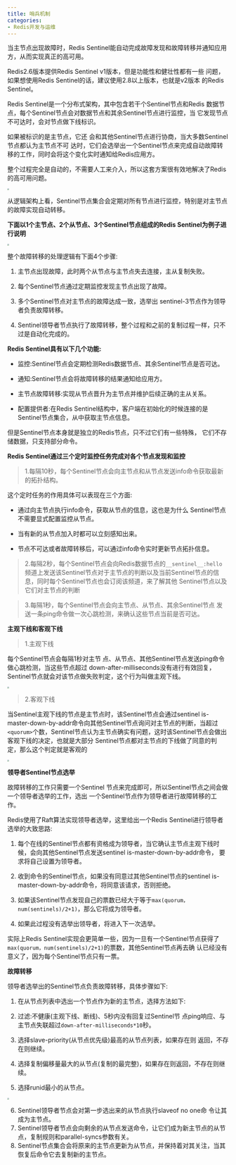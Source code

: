```yaml
---
title: 哨兵机制
categories: 
- Redis开发与运维
---
```


当主节点出现故障时，Redis Sentinel能自动完成故障发现和故障转移并通知应用方，从而实现真正的高可用。

Redis2.6版本提供Redis Sentinel v1版本，但是功能性和健壮性都有一些 问题，如果想使用Redis Sentinel的话，建议使用2.8以上版本，也就是v2版本 的Redis Sentinel。

Redis Sentinel是一个分布式架构，其中包含若干个Sentinel节点和Redis 数据节点，每个Sentinel节点会对数据节点和其余Sentinel节点进行监控，当 它发现节点不可达时，会对节点做下线标识。

如果被标识的是主节点，它还 会和其他Sentinel节点进行协商，当大多数Sentinel节点都认为主节点不可 达时，它们会选举出一个Sentinel节点来完成自动故障转移的工作，同时会将这个变化实时通知给Redis应用方。

整个过程完全是自动的，不需要人工来介入，所以这套方案很有效地解决了Redis的高可用问题。

<img src="https://img-blog.csdnimg.cn/93f9a63a265f4c609ac51bfd6d5ad60b.png" style="zoom:25%;" />

从逻辑架构上看，Sentinel节点集合会定期对所有节点进行监控，特别是对主节点的故障实现自动转移。

**下面以1个主节点、2个从节点、3个Sentinel节点组成的Redis Sentinel为例子进行说明**

<img src="https://img-blog.csdnimg.cn/40dfa689821e4c01bea8e622513cab89.png" style="zoom:25%;" />

整个故障转移的处理逻辑有下面4个步骤:

1. 主节点出现故障，此时两个从节点与主节点失去连接，主从复制失败。

2. 每个Sentinel节点通过定期监控发现主节点出现了故障。

3. 多个Sentinel节点对主节点的故障达成一致，选举出 sentinel-3节点作为领导者负责故障转移。
4. Sentinel领导者节点执行了故障转移，整个过程和之前的复制过程一样，只不过是自动化完成的。

**Redis Sentinel具有以下几个功能:** 

* 监控:Sentinel节点会定期检测Redis数据节点、其余Sentinel节点是否可达。

* 通知:Sentinel节点会将故障转移的结果通知给应用方。

* 主节点故障转移:实现从节点晋升为主节点并维护后续正确的主从关系。

* 配置提供者:在Redis Sentinel结构中，客户端在初始化的时候连接的是Sentinel节点集合，从中获取主节点信息。

但是Sentinel节点本身就是独立的Redis节点，只不过它们有一些特殊， 它们不存储数据，只支持部分命令。

**Redis Sentinel通过三个定时监控任务完成对各个节点发现和监控**

> 1.每隔10秒，每个Sentinel节点会向主节点和从节点发送info命令获取最新的拓扑结构。

这个定时任务的作用具体可以表现在三个方面:

* 通过向主节点执行info命令，获取从节点的信息，这也是为什么 Sentinel节点不需要显式配置监控从节点。

* 当有新的从节点加入时都可以立刻感知出来。 
* 节点不可达或者故障转移后，可以通过info命令实时更新节点拓扑信息。

> 2.每隔2秒，每个Sentinel节点会向Redis数据节点的`__sentinel__:hello `频道上发送该Sentinel节点对于主节点的判断以及当前Sentinel节点的信息，同时每个Sentinel节点也会订阅该频道，来了解其他 Sentinel节点以及它们对主节点的判断

> 3.每隔1秒，每个Sentinel节点会向主节点、从节点、其余Sentinel节点 发送一条ping命令做一次心跳检测，来确认这些节点当前是否可达。

**主观下线和客观下线** 

> 1.主观下线

每个Sentinel节点会每隔1秒对主节 点、从节点、其他Sentinel节点发送ping命令做心跳检测，当这些节点超过 down-after-milliseconds没有进行有效回复，Sentinel节点就会对该节点做失败判定，这个行为叫做主观下线。

<img src="https://img-blog.csdnimg.cn/52bad1587cb04e588c348d0d09480ce2.png" style="zoom:25%;" />

> 2.客观下线

当Sentinel主观下线的节点是主节点时，该Sentinel节点会通过sentinel is- master-down-by-addr命令向其他Sentinel节点询问对主节点的判断，当超过` <quorum>`个数，Sentinel节点认为主节点确实有问题，这时该Sentinel节点会做出客观下线的决定，也就是大部分 Sentinel节点都对主节点的下线做了同意的判定，那么这个判定就是客观的

<img src="https://img-blog.csdnimg.cn/7c42c4d6f2094734b9d5fbf1be8de5de.png" style="zoom:25%;" />

**领导者Sentinel节点选举**

故障转移的工作只需要一个Sentinel 节点来完成即可，所以Sentinel节点之间会做一个领导者选举的工作，选出 一个Sentinel节点作为领导者进行故障转移的工作。

Redis使用了Raft算法实现领导者选举，这里给出一个Redis Sentinel进行领导者选举的大致思路:

1. 每个在线的Sentinel节点都有资格成为领导者，当它确认主节点主观下线时候，会向其他Sentinel节点发送sentinel is-master-down-by-addr命令， 要求将自己设置为领导者。

2. 收到命令的Sentinel节点，如果没有同意过其他Sentinel节点的sentinel is-master-down-by-addr命令，将同意该请求，否则拒绝。

3. 如果该Sentinel节点发现自己的票数已经大于等于`max(quorum， num(sentinels)/2+1)`，那么它将成为领导者。

4. 如果此过程没有选举出领导者，将进入下一次选举。

实际上Redis Sentinel实现会更简单一些，因为一旦有一个Sentinel节点获得了`max(quorum，num(sentinels)/2+1)`的票数，其他Sentinel节点再去确 认已经没有意义了，因为每个Sentinel节点只有一票。

**故障转移**

领导者选举出的Sentinel节点负责故障转移，具体步骤如下:

1. 在从节点列表中选出一个节点作为新的主节点，选择方法如下:

2. 过滤:不健康(主观下线、断线)、5秒内没有回复过Sentinel节 点ping响应、与主节点失联超过`down-after-milliseconds*10`秒。

3. 选择slave-priority(从节点优先级)最高的从节点列表，如果存在则 返回，不存在则继续。

4. 选择复制偏移量最大的从节点(复制的最完整)，如果存在则返回，不存在则继续。

5. 选择runid最小的从节点。

<img src="https://img-blog.csdnimg.cn/2b557450b77c43acae6e72cf2b2932a7.png" style="zoom:25%;" />

6. Sentinel领导者节点会对第一步选出来的从节点执行slaveof no one命 令让其成为主节点。
7. Sentinel领导者节点会向剩余的从节点发送命令，让它们成为新主节点的从节点，复制规则和parallel-syncs参数有关。
8. Sentinel节点集合会将原来的主节点更新为从节点，并保持着对其关注，当其恢复后命令它去复制新的主节点。